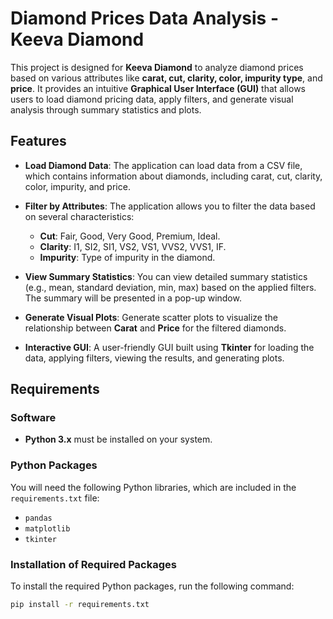 # Diamond Prices Data Analysis - Keeva Diamond

This project is designed for **Keeva Diamond** to analyze diamond prices based on various attributes like **carat, cut, clarity, color, impurity type**, and **price**. It provides an intuitive **Graphical User Interface (GUI)** that allows users to load diamond pricing data, apply filters, and generate visual analysis through summary statistics and plots.

## Features

- **Load Diamond Data**: The application can load data from a CSV file, which contains information about diamonds, including carat, cut, clarity, color, impurity, and price.
  
- **Filter by Attributes**: The application allows you to filter the data based on several characteristics:
  - **Cut**: Fair, Good, Very Good, Premium, Ideal.
  - **Clarity**: I1, SI2, SI1, VS2, VS1, VVS2, VVS1, IF.
  - **Impurity**: Type of impurity in the diamond.

- **View Summary Statistics**: You can view detailed summary statistics (e.g., mean, standard deviation, min, max) based on the applied filters. The summary will be presented in a pop-up window.

- **Generate Visual Plots**: Generate scatter plots to visualize the relationship between **Carat** and **Price** for the filtered diamonds.

- **Interactive GUI**: A user-friendly GUI built using **Tkinter** for loading the data, applying filters, viewing the results, and generating plots.

## Requirements

### Software
- **Python 3.x** must be installed on your system.
  
### Python Packages
You will need the following Python libraries, which are included in the `requirements.txt` file:
- `pandas`
- `matplotlib`
- `tkinter`

### Installation of Required Packages
To install the required Python packages, run the following command:

```bash
pip install -r requirements.txt

